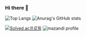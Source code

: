 ### Hi there 👋

<!--
**yechanball/yechanball** is a ✨ _special_ ✨ repository because its `README.md` (this file) appears on your GitHub profile.

Here are some ideas to get you started:

- 🔭 I’m currently working on ...
- 🌱 I’m currently learning ...
- 👯 I’m looking to collaborate on ...
- 🤔 I’m looking for help with ...
- 💬 Ask me about ...
- 📫 How to reach me: ...
- 😄 Pronouns: ...
- ⚡ Fun fact: ...
-->

![Top Langs](https://github-readme-stats.vercel.app/api/top-langs/?username=jangyejoo&layout=compact&theme=radical)
![Anurag's GitHub stats](https://github-readme-stats.vercel.app/api?username=yechanball&show_icons=true&theme=tokyonight)

[![Solved.ac프로필](http://mazassumnida.wtf/api/v2/generate_badge?boj=rhddpcks)](https://solved.ac/rhddpcks)
![mazandi profile](http://mazandi.herokuapp.com/api?handle=rhddpcks&theme=warm)
